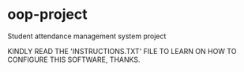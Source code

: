 # oop-project

Student attendance management system project

KINDLY READ THE 'INSTRUCTIONS.TXT' FILE TO LEARN ON HOW
TO CONFIGURE THIS SOFTWARE, THANKS.

